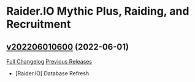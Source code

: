 # Raider.IO Mythic Plus, Raiding, and Recruitment

## [v202206010600](https://github.com/RaiderIO/raiderio-addon/tree/v202206010600) (2022-06-01)
[Full Changelog](https://github.com/RaiderIO/raiderio-addon/compare/v202205310600...v202206010600) [Previous Releases](https://github.com/RaiderIO/raiderio-addon/releases)

- [Raider.IO] Database Refresh  
